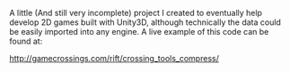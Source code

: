 A little (And still very incomplete) project I created to eventually help develop 2D games built with Unity3D, although technically the data could be easily imported into any engine. A live example of this code can be found at:

http://gamecrossings.com/rift/crossing_tools_compress/
